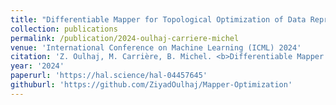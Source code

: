 ```yaml
---
title: "Differentiable Mapper for Topological Optimization of Data Representation"
collection: publications
permalink: /publication/2024-oulhaj-carriere-michel
venue: 'International Conference on Machine Learning (ICML) 2024'
citation: 'Z. Oulhaj, M. Carrière, B. Michel. <b>Differentiable Mapper for Topological Optimization of Data Representation</b>, <i>International Conference on Machine Learning (ICML)</i>, 2024'
year: '2024'
paperurl: 'https://hal.science/hal-04457645'
githuburl: 'https://github.com/ZiyadOulhaj/Mapper-Optimization'
---
```

